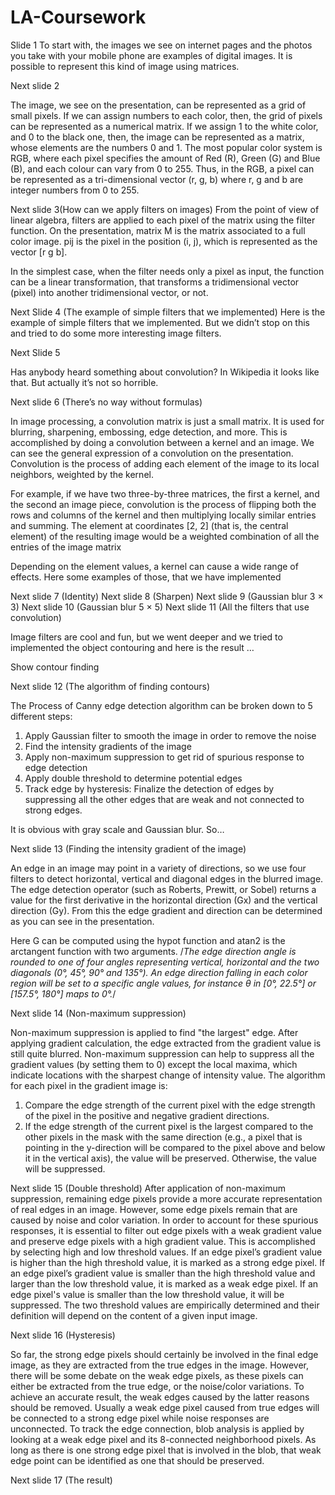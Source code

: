 # LA-Coursework
Slide 1
To start with, the images we see on internet pages and the photos you take with your mobile phone are examples of digital images. It is possible to represent this kind of image using matrices. 

Next slide 2

The  image, we see on the presentation, can be represented as a grid of small  pixels. If we can assign numbers to each color, then, the grid of pixels can be represented as a numerical matrix.
If we assign 1 to the white color, and 0 to the black one, then, the image can be represented as a matrix, whose elements are the numbers 0 and 1.
The most popular color system is RGB, where each pixel specifies the amount of Red (R), Green (G) and Blue (B), and each colour can vary from 0 to 255. Thus, in the RGB, a pixel can be represented as a tri-dimensional vector (r, g, b) where r, g and b are integer numbers from 0 to 255.

Next slide 3(How can we apply filters on images)
From the point of view of linear algebra, filters are applied to each pixel of the matrix using the filter function. 
On the presentation, matrix M is the matrix associated to a full color image. pij is the pixel in the position (i, j), which is represented as the vector [r g b].

In the simplest case, when the filter needs only a pixel as input, the function can be a linear transformation, that transforms a tridimensional vector (pixel) into another tridimensional vector, or not.

Next Slide 4  (The example of simple filters that we implemented)
Here is the example of simple filters that we implemented.
But we didn’t stop on this and tried to do some more interesting image filters.

Next Slide 5

Has anybody heard something about convolution?
In Wikipedia it looks like that.  But actually it’s not so horrible.

Next slide 6 (There’s no way without formulas)

In image processing, a convolution matrix is just a small matrix. It is used for blurring, sharpening, embossing, edge detection, and more. This is accomplished by doing a convolution between a kernel and an image.
We can see the general expression of a convolution on the presentation.
Convolution is the process of adding each element of the image to its local neighbors, weighted by the kernel. 

For example, if we have two three-by-three matrices, the first a kernel, and the second an image piece, convolution is the process of flipping both the rows and columns of the kernel and then multiplying locally similar entries and summing. The element at coordinates [2, 2] (that is, the central element) of the resulting image would be a weighted combination of all the entries of the image matrix
 

Depending on the element values, a kernel can cause a wide range of effects. Here some examples of those, that we have implemented 

Next slide 7 (Identity) 
Next slide 8 (Sharpen) 
Next slide 9 (Gaussian blur 3 × 3)
Next slide 10 (Gaussian blur 5 × 5)
Next slide 11 (All the filters that use convolution)

Image filters are cool and fun, but we went deeper and we tried to implemented the object contouring and here is the result …

Show contour finding

Next slide 12 (The algorithm of finding contours)   

The Process of Canny edge detection algorithm can be broken down to 5 different steps:
1.	Apply Gaussian filter to smooth the image in order to remove the noise
2.	Find the intensity gradients of the image
3.	Apply non-maximum suppression to get rid of spurious response to edge detection
4.	Apply double threshold to determine potential edges
5.	Track edge by hysteresis: Finalize the detection of edges by suppressing all the other edges that are weak and not connected to strong edges.

It is obvious with gray scale and Gaussian blur. So…

Next slide 13 (Finding the intensity gradient of the image)

An edge in an image may point in a variety of directions, so we use four filters to detect horizontal, vertical and diagonal edges in the blurred image. The edge detection operator (such as Roberts, Prewitt, or Sobel) returns a value for the first derivative in the horizontal direction (Gx) and the vertical direction (Gy). From this the edge gradient and direction can be determined as you can see in the presentation. 

Here G can be computed using the hypot function and atan2 is the arctangent function with two arguments. /*The edge direction angle is rounded to one of four angles representing vertical, horizontal and the two diagonals (0°, 45°, 90° and 135°). An edge direction falling in each color region will be set to a specific angle values, for instance θ in [0°, 22.5°] or [157.5°, 180°] maps to 0°.*/

Next slide 14 (Non-maximum suppression)

Non-maximum suppression is applied to find "the largest" edge. After applying gradient calculation, the edge extracted from the gradient value is still quite blurred.
Non-maximum suppression can help to suppress all the gradient values (by setting them to 0) except the local maxima, which indicate locations with the sharpest change of intensity value. The algorithm for each pixel in the gradient image is:
1.	Compare the edge strength of the current pixel with the edge strength of the pixel in the positive and negative gradient directions.
2.	If the edge strength of the current pixel is the largest compared to the other pixels in the mask with the same direction (e.g., a pixel that is pointing in the y-direction will be compared to the pixel above and below it in the vertical axis), the value will be preserved. Otherwise, the value will be suppressed.

Next slide 15 (Double threshold)
After application of non-maximum suppression, remaining edge pixels provide a more accurate representation of real edges in an image. However, some edge pixels remain that are caused by noise and color variation. In order to account for these spurious responses, it is essential to filter out edge pixels with a weak gradient value and preserve edge pixels with a high gradient value. This is accomplished by selecting high and low threshold values. If an edge pixel’s gradient value is higher than the high threshold value, it is marked as a strong edge pixel. If an edge pixel’s gradient value is smaller than the high threshold value and larger than the low threshold value, it is marked as a weak edge pixel. If an edge pixel's value is smaller than the low threshold value, it will be suppressed. The two threshold values are empirically determined and their definition will depend on the content of a given input image.

Next slide 16 (Hysteresis)

So far, the strong edge pixels should certainly be involved in the final edge image, as they are extracted from the true edges in the image. However, there will be some debate on the weak edge pixels, as these pixels can either be extracted from the true edge, or the noise/color variations. To achieve an accurate result, the weak edges caused by the latter reasons should be removed. Usually a weak edge pixel caused from true edges will be connected to a strong edge pixel while noise responses are unconnected. To track the edge connection, blob analysis is applied by looking at a weak edge pixel and its 8-connected neighborhood pixels. As long as there is one strong edge pixel that is involved in the blob, that weak edge point can be identified as one that should be preserved.


Next slide 17 (The result)



 




